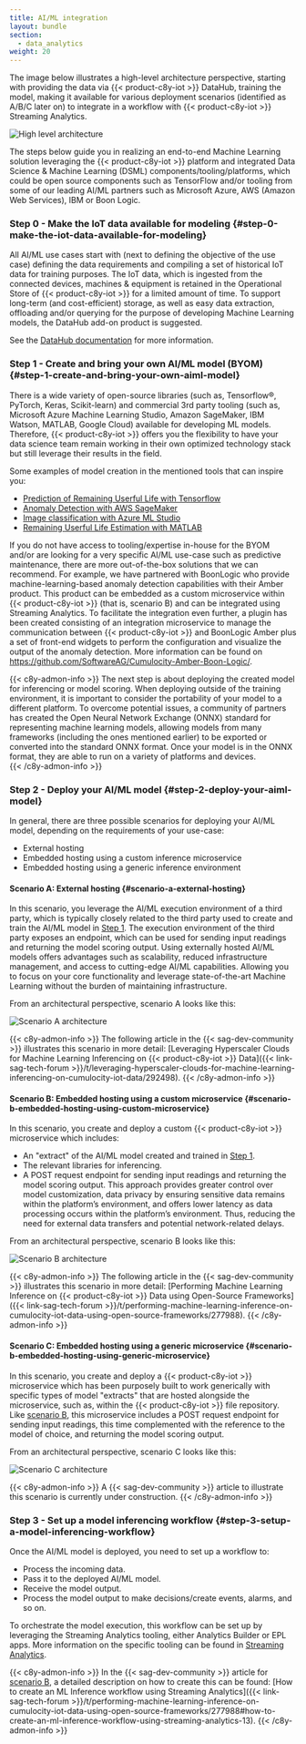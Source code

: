 ```yaml
---
title: AI/ML integration
layout: bundle
section:
  - data_analytics
weight: 20
---
```


The image below illustrates a high-level architecture perspective, starting with providing the data via {{< product-c8y-iot >}} DataHub, training the model, making it available for various deployment scenarios (identified as A/B/C later on) to integrate in a workflow with {{< product-c8y-iot >}} Streaming Analytics.

![High level architecture](/images/machine-learning-guide/high-level-architecture.png)

The steps below guide you in realizing an end-to-end Machine Learning solution leveraging the {{< product-c8y-iot >}} platform and integrated Data Science & Machine Learning (DSML) components/tooling/platforms, which could be open source components such as TensorFlow and/or tooling from some of our leading AI/ML partners such as Microsoft Azure, AWS (Amazon Web Services), IBM or Boon Logic.


### Step 0 - Make the IoT data available for modeling {#step-0-make-the-iot-data-available-for-modeling}

All AI/ML use cases start with (next to defining the objective of the use case) defining the data requirements and compiling a set of historical IoT data for training purposes. The IoT data, which is ingested from the connected devices, machines & equipment is retained in the Operational Store of {{< product-c8y-iot >}} for a limited amount of time. To support long-term (and cost-efficient) storage, as well as easy data extraction, offloading and/or querying for the purpose of developing Machine Learning models, the DataHub add-on product is suggested.

See the [DataHub documentation](/datahub/) for more information.


### Step 1 - Create and bring your own AI/ML model (BYOM) {#step-1-create-and-bring-your-own-aiml-model}

There is a wide variety of open-source libraries (such as, Tensorflow®, PyTorch, Keras, Scikit-learn) and commercial 3rd party tooling (such as, Microsoft Azure Machine Learning Studio, Amazon SageMaker, IBM Watson, MATLAB, Google Cloud) available for developing ML models. Therefore, {{< product-c8y-iot >}} offers you the flexibility to have your data science team remain working in their own optimized technology stack but still leverage their results in the field.

Some examples of model creation in the mentioned tools that can inspire you:

* [Prediction of Remaining Userful Life with Tensorflow](https://medium.com/@polanitzer/prediction-of-remaining-useful-life-of-an-engine-based-on-sensors-building-a-random-forest-in-ffad82c8a1c6)
* [Anomaly Detection with AWS SageMaker](https://catalog.us-east-1.prod.workshops.aws/workshops/c5661636-bfc3-4771-be38-a4072661bfda/en-US/anomaly-detection-forecasting/sagemaker/sagemaker-anomalies)
* [Image classification with Azure ML Studio](https://learn.microsoft.com/en-us/azure/machine-learning/tutorial-train-deploy-image-classification-model-vscode?view=azureml-api-2)
* [Remaining Userful Life Estimation with MATLAB](https://www.mathworks.com/help/predmaint/ug/remaining-useful-life-estimation-using-convolutional-neural-network.html)

If you do not have access to tooling/expertise in-house for the BYOM and/or are looking for a very specific AI/ML use-case such as predictive maintenance, there are more out-of-the-box solutions that we can recommend. For example, we have partnered with BoonLogic who provide machine-learning-based anomaly detection capabilities with their Amber product. This product can be embedded as a custom microservice within {{< product-c8y-iot >}} (that is, scenario B) and can be integrated using Streaming Analytics. To facilitate the integration even further, a plugin has been created consisting of an integration microservice to manage the communication between {{< product-c8y-iot >}} and BoonLogic Amber plus a set of front-end widgets to perform the configuration and visualize the output of the anomaly detection. More information can be found on https://github.com/SoftwareAG/Cumulocity-Amber-Boon-Logic/.

{{< c8y-admon-info >}}
The next step is about deploying the created model for inferencing or model scoring. When deploying outside of the training environment, it is important to consider the portability of your model to a different platform. To overcome potential issues, a community of partners has created the Open Neural Network Exchange (ONNX) standard for representing machine learning models, allowing models from many frameworks (including the ones mentioned earlier) to be exported or converted into the standard ONNX format. Once your model is in the ONNX format, they are able to run on a variety of platforms and devices.    
{{< /c8y-admon-info >}}

### Step 2 - Deploy your AI/ML model {#step-2-deploy-your-aiml-model}

In general, there are three possible scenarios for deploying your AI/ML model, depending on the requirements of your use-case:

* External hosting
* Embedded hosting using a custom inference microservice
* Embedded hosting using a generic inference environment

#### Scenario A: External hosting {#scenario-a-external-hosting}

In this scenario, you leverage the AI/ML execution environment of a third party, which is typically closely related to the third party used to create and train the AI/ML model in [Step 1](#step-1-create-and-bring-your-own-aiml-model). The execution environment of the third party exposes an endpoint, which can be used for sending input readings and returning the model scoring output. Using externally hosted AI/ML models offers advantages such as scalability, reduced infrastructure management, and access to cutting-edge AI/ML capabilities. Allowing you to focus on your core functionality and leverage state-of-the-art Machine Learning without the burden of maintaining infrastructure.

From an architectural perspective, scenario A looks like this:

![Scenario A architecture](/images/machine-learning-guide/scenario-a-architecture.png)

{{< c8y-admon-info >}}
The following article in the {{< sag-dev-community >}} illustrates this scenario in more detail: [Leveraging Hyperscaler Clouds for Machine Learning Inferencing on {{< product-c8y-iot >}} Data]({{< link-sag-tech-forum >}}/t/leveraging-hyperscaler-clouds-for-machine-learning-inferencing-on-cumulocity-iot-data/292498).
{{< /c8y-admon-info >}}


#### Scenario B: Embedded hosting using a custom microservice {#scenario-b-embedded-hosting-using-custom-microservice}

In this scenario, you create and deploy a custom {{< product-c8y-iot >}} microservice which includes:

*	An "extract" of the AI/ML model created and trained in [Step 1](#step-1-create-and-bring-your-own-aiml-model).
*	The relevant libraries for inferencing.
*	A POST request endpoint for sending input readings and returning the model scoring output. This approach provides greater control over model customization, data privacy by ensuring sensitive data remains within the platform’s environment, and offers lower latency as data processing occurs within the platform’s environment. Thus, reducing the need for external data transfers and potential network-related delays.

From an architectural perspective, scenario B looks like this:

![Scenario B architecture](/images/machine-learning-guide/scenario-b-architecture.png)

{{< c8y-admon-info >}}
The following article in the {{< sag-dev-community >}} illustrates this scenario in more detail: [Performing Machine Learning Inference on {{< product-c8y-iot >}} Data using Open-Source Frameworks]({{< link-sag-tech-forum >}}/t/performing-machine-learning-inference-on-cumulocity-iot-data-using-open-source-frameworks/277988).
{{< /c8y-admon-info >}}


#### Scenario C: Embedded hosting using a generic microservice {#scenario-b-embedded-hosting-using-generic-microservice}

In this scenario, you create and deploy a {{< product-c8y-iot >}} microservice which has been purposely built to work generically with specific types of model "extracts" that are hosted alongside the microservice, such as, within the {{< product-c8y-iot >}} file repository. Like [scenario B](#scenario-b-embedded-hosting-using-custom-microservice), this microservice includes a POST request endpoint for sending input readings, this time complemented with the reference to the model of choice, and returning the model scoring output.

From an architectural perspective, scenario C looks like this:

![Scenario C architecture](/images/machine-learning-guide/scenario-c-architecture.png)

{{< c8y-admon-info >}}
A {{< sag-dev-community >}} article to illustrate this scenario is currently under construction.
{{< /c8y-admon-info >}}


### Step 3 - Set up a model inferencing workflow {#step-3-setup-a-model-inferencing-workflow}

Once the AI/ML model is deployed, you need to set up a workflow to:

* Process the incoming data.
* Pass it to the deployed AI/ML model.
* Receive the model output.
* Process the model output to make decisions/create events, alarms, and so on.

To orchestrate the model execution, this workflow can be set up by leveraging the Streaming Analytics tooling, either Analytics Builder or EPL apps. More information on the specific tooling can be found in [Streaming Analytics](/streaming-analytics/introduction-analytics/).

{{< c8y-admon-info >}}
In the {{< sag-dev-community >}} article for [scenario B](#scenario-b-embedded-hosting-using-custom-microservice), a detailed description on how to create this can be found: [How to create an ML Inference workflow using Streaming Analytics]({{< link-sag-tech-forum >}}/t/performing-machine-learning-inference-on-cumulocity-iot-data-using-open-source-frameworks/277988#how-to-create-an-ml-inference-workflow-using-streaming-analytics-13).
{{< /c8y-admon-info >}}
